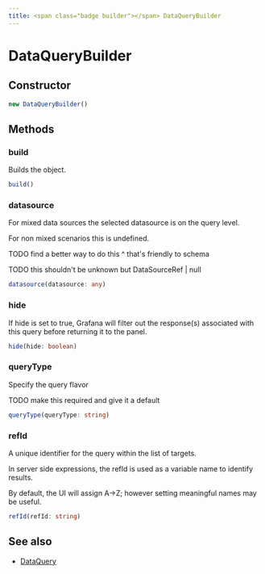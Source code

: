 ```yaml
---
title: <span class="badge builder"></span> DataQueryBuilder
---
```

# <span class="badge builder"></span> DataQueryBuilder

## Constructor

```typescript
new DataQueryBuilder()
```
## Methods

### <span class="badge object-method"></span> build

Builds the object.

```typescript
build()
```

### <span class="badge object-method"></span> datasource

For mixed data sources the selected datasource is on the query level.

For non mixed scenarios this is undefined.

TODO find a better way to do this ^ that's friendly to schema

TODO this shouldn't be unknown but DataSourceRef | null

```typescript
datasource(datasource: any)
```

### <span class="badge object-method"></span> hide

If hide is set to true, Grafana will filter out the response(s) associated with this query before returning it to the panel.

```typescript
hide(hide: boolean)
```

### <span class="badge object-method"></span> queryType

Specify the query flavor

TODO make this required and give it a default

```typescript
queryType(queryType: string)
```

### <span class="badge object-method"></span> refId

A unique identifier for the query within the list of targets.

In server side expressions, the refId is used as a variable name to identify results.

By default, the UI will assign A->Z; however setting meaningful names may be useful.

```typescript
refId(refId: string)
```

## See also

 * <span class="badge object-type-interface"></span> [DataQuery](./object-DataQuery.md)
